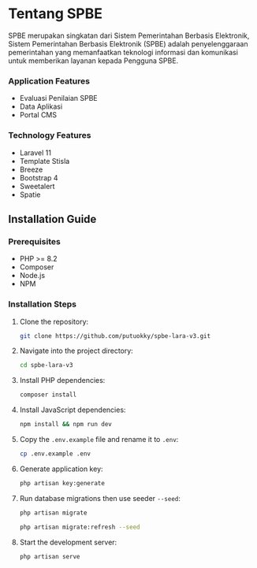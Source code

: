 # Tentang SPBE

SPBE merupakan singkatan dari Sistem Pemerintahan Berbasis Elektronik, Sistem Pemerintahan Berbasis Elektronik (SPBE) adalah penyelenggaraan pemerintahan yang memanfaatkan teknologi informasi dan komunikasi untuk memberikan layanan kepada Pengguna SPBE.

### Application Features

-   Evaluasi Penilaian SPBE
-   Data Aplikasi
-   Portal CMS

### Technology Features

-   Laravel 11
-   Template Stisla
-   Breeze
-   Bootstrap 4
-   Sweetalert
-   Spatie

## Installation Guide

### Prerequisites

-   PHP >= 8.2
-   Composer
-   Node.js
-   NPM

### Installation Steps

1. Clone the repository:

    ```bash
    git clone https://github.com/putuokky/spbe-lara-v3.git
    ```

2. Navigate into the project directory:

    ```bash
    cd spbe-lara-v3
    ```

3. Install PHP dependencies:

    ```bash
    composer install
    ```

4. Install JavaScript dependencies:

    ```bash
    npm install && npm run dev
    ```

5. Copy the `.env.example` file and rename it to `.env`:

    ```bash
    cp .env.example .env
    ```

6. Generate application key:

    ```bash
    php artisan key:generate
    ```

7. Run database migrations then use seeder `--seed`:

    ```bash
    php artisan migrate
    ```

    ```bash
    php artisan migrate:refresh --seed
    ```

8. Start the development server:
    ```bash
    php artisan serve
    ```
